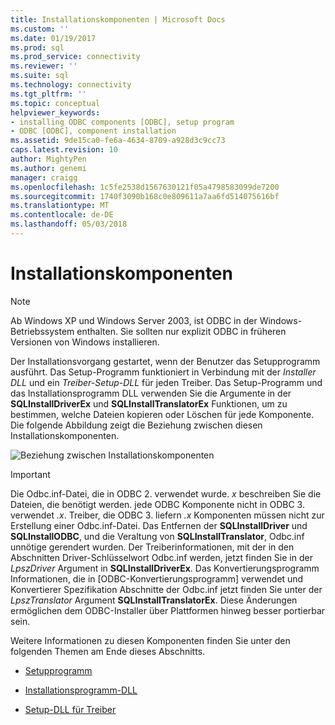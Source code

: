 ```yaml
---
title: Installationskomponenten | Microsoft Docs
ms.custom: ''
ms.date: 01/19/2017
ms.prod: sql
ms.prod_service: connectivity
ms.reviewer: ''
ms.suite: sql
ms.technology: connectivity
ms.tgt_pltfrm: ''
ms.topic: conceptual
helpviewer_keywords:
- installing ODBC components [ODBC], setup program
- ODBC [ODBC], component installation
ms.assetid: 9de15ca0-fe6a-4634-8709-a928d3c9cc73
caps.latest.revision: 10
author: MightyPen
ms.author: genemi
manager: craigg
ms.openlocfilehash: 1c5fe2538d1567630121f05a4798583099de7200
ms.sourcegitcommit: 1740f3090b168c0e809611a7aa6fd514075616bf
ms.translationtype: MT
ms.contentlocale: de-DE
ms.lasthandoff: 05/03/2018
---
```

# <a name="installation-components"></a>Installationskomponenten
> [!NOTE]  
>  Ab Windows XP und Windows Server 2003, ist ODBC in der Windows-Betriebssystem enthalten. Sie sollten nur explizit ODBC in früheren Versionen von Windows installieren.  
  
 Der Installationsvorgang gestartet, wenn der Benutzer das Setupprogramm ausführt. Das Setup-Programm funktioniert in Verbindung mit der *Installer DLL* und ein *Treiber-Setup-DLL* für jeden Treiber. Das Setup-Programm und das Installationsprogramm DLL verwenden Sie die Argumente in der **SQLInstallDriverEx** und **SQLInstallTranslatorEx** Funktionen, um zu bestimmen, welche Dateien kopieren oder Löschen für jede Komponente. Die folgende Abbildung zeigt die Beziehung zwischen diesen Installationskomponenten.  
  
 ![Beziehung zwischen Installationskomponenten](../../../odbc/reference/install/media/pr29.gif "pr29")  
  
> [!IMPORTANT]  
>  Die Odbc.inf-Datei, die in ODBC 2. verwendet wurde. *x* beschreiben Sie die Dateien, die benötigt werden. jede ODBC Komponente nicht in ODBC 3. verwendet *.x*. Treiber, die ODBC 3. liefern *.x* Komponenten müssen nicht zur Erstellung einer Odbc.inf-Datei. Das Entfernen der **SQLInstallDriver** und **SQLInstallODBC**, und die Veraltung von **SQLInstallTranslator**, Odbc.inf unnötige gerendert wurden. Der Treiberinformationen, mit der in den Abschnitten Driver-Schlüsselwort Odbc.inf werden, jetzt finden Sie in der *LpszDriver* Argument in **SQLInstallDriverEx**. Das Konvertierungsprogramm Informationen, die in [ODBC-Konvertierungsprogramm] verwendet und Konvertierer Spezifikation Abschnitte der Odbc.inf jetzt finden Sie unter der *LpszTranslator* Argument **SQLInstallTranslatorEx**. Diese Änderungen ermöglichen dem ODBC-Installer über Plattformen hinweg besser portierbar sein.  
  
 Weitere Informationen zu diesen Komponenten finden Sie unter den folgenden Themen am Ende dieses Abschnitts.  
  
-   [Setupprogramm](../../../odbc/reference/install/setup-program.md)  
  
-   [Installationsprogramm-DLL](../../../odbc/reference/install/installer-dll.md)  
  
-   [Setup-DLL für Treiber](../../../odbc/reference/install/driver-setup-dll.md)
